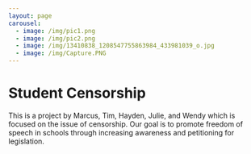 ```yaml
---
layout: page
carousel:
  - image: /img/pic1.png
  - image: /img/pic2.png
  - image: /img/13410838_1208547755863984_433981039_o.jpg
  - image: /img/Capture.PNG
---
```

Student Censorship
==================
This is a project by Marcus, Tim, Hayden, Julie, and Wendy which is focused on the issue of censorship. Our goal is to promote freedom of speech in schools through increasing awareness and petitioning for legislation.


<!--1. Venture Name-->
<!--2. Motto/Tagline & Login-->
<!--3. Engaging Photo(s)-->
<!--4. Mission Statement-->
<!--5. Issue Summary-->
<!--6. Vision Statement-->
<!--7. Links to Other Pages [**!!!!!**](http://www.theroc.org/)-->
